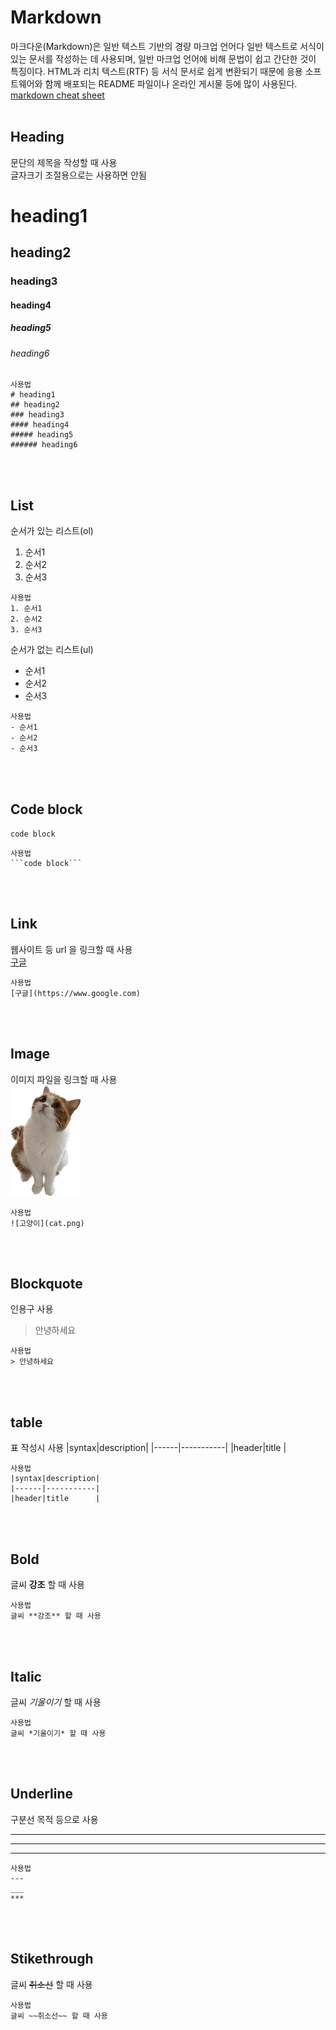 # Markdown
마크다운(Markdown)은 일반 텍스트 기반의 경량 마크업 언어다
일반 텍스트로 서식이 있는 문서를 작성하는 데 사용되며, 일반 마크업 언어에 비해 문법이 쉽고 간단한 것이 특징이다. HTML과 리치 텍스트(RTF) 등 서식 문서로 쉽게 변환되기 때문에 응용 소프트웨어와 함께 배포되는 README 파일이나 온라인 게시물 등에 많이 사용된다.  
[markdown cheat sheet](https://www.markdownguide.org/cheat-sheet/)
<br>
<br>

## Heading
문단의 제목을 작성할 때 사용  
글자크기 조절용으로는 사용하면 안됨

# heading1
## heading2
### heading3
#### heading4
##### heading5
###### heading6

```
사용법
# heading1
## heading2
### heading3
#### heading4
##### heading5
###### heading6
```
<br>
<br>

## List
순서가 있는 리스트(ol)
1. 순서1
2. 순서2
3. 순서3

```
사용법
1. 순서1
2. 순서2
3. 순서3
```

순서가 없는 리스트(ul)
- 순서1
- 순서2
- 순서3

```
사용법
- 순서1
- 순서2
- 순서3
```
<br>
<br>

## Code block
```code block```

```
사용법
```code block```
```
<br>
<br>

## Link
웹사이트 등 url 을 링크할 때 사용  
[구글](https://www.google.com)

```
사용법
[구글](https://www.google.com)
```
<br>
<br>

## Image
이미지 파일을 링크할 때 사용  
![고양이](cat.png)

```
사용법
![고양이](cat.png)
```
<br>
<br>

## Blockquote
인용구 사용
> 안녕하세요

```
사용법
> 안녕하세요
```
<br>
<br>

## table
표 작성시 사용
|syntax|description|
|------|-----------|
|header|title      |

```
사용법
|syntax|description|
|------|-----------|
|header|title      |
```
<br>
<br>

## Bold
글씨 **강조** 할 때 사용

```
사용법
글씨 **강조** 할 때 사용
```
<br>
<br>

## Italic
글씨 *기울이기* 할 때 사용

```
사용법
글씨 *기울이기* 할 때 사용
```
<br>
<br>

## Underline
구분선 목적 등으로 사용

---
___
***

```
사용법
---
___
***
```
<br>
<br>

## Stikethrough
글씨 ~~취소선~~ 할 때 사용

```
사용법
글씨 ~~취소선~~ 할 때 사용
```
<br>
<br>
